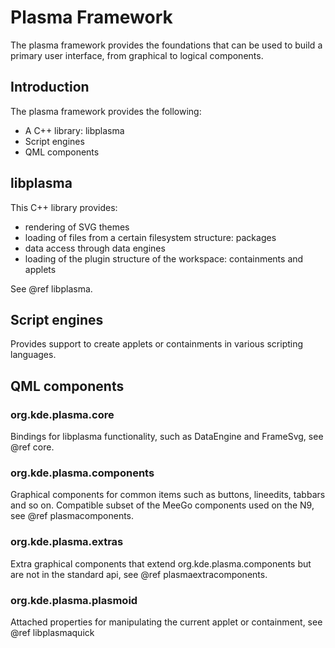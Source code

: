# Plasma Framework
The plasma framework provides the foundations that can be used to build a primary user interface, from graphical to logical components.

## Introduction
The plasma framework provides the following:
- A C++ library: libplasma
- Script engines
- QML components

## libplasma
This C++ library provides:
- rendering of SVG themes
- loading of files from a certain filesystem structure: packages
- data access through data engines
- loading of the plugin structure of the workspace: containments and applets

See @ref libplasma.

## Script engines
Provides support to create applets or containments in various scripting languages.

## QML components
### org.kde.plasma.core

Bindings for libplasma functionality, such as DataEngine and FrameSvg, see @ref core.

### org.kde.plasma.components
Graphical components for common items such as buttons, lineedits, tabbars and so on. Compatible subset of the MeeGo components used on the N9, see @ref plasmacomponents.

### org.kde.plasma.extras
Extra graphical components that extend org.kde.plasma.components but are not in the standard api, see @ref plasmaextracomponents.

### org.kde.plasma.plasmoid
Attached properties for manipulating the current applet or containment, see @ref libplasmaquick
